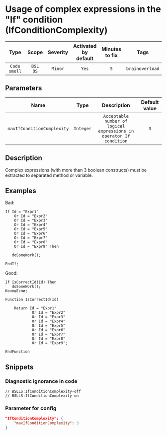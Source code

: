 # Usage of complex expressions in the "If" condition (IfConditionComplexity)

|     Type     |        Scope        | Severity | Activated<br>by default | Minutes<br>to fix |      Tags       |
|:------------:|:-------------------:|:--------:|:-----------------------------:|:-----------------------:|:---------------:|
| `Code smell` | `BSL`<br>`OS` | `Minor`  |             `Yes`             |           `5`           | `brainoverload` |

## Parameters


|            Name            |   Type    |                             Description                             | Default value |
|:--------------------------:|:---------:|:-------------------------------------------------------------------:|:-------------:|
| `maxIfConditionComplexity` | `Integer` | `Acceptable number of logical expressions in operator If condition` |      `3`      |
<!-- Блоки выше заполняются автоматически, не трогать -->
## Description

Complex expressions (with more than 3 boolean constructs) must be extracted to separated method or variable.

## Examples

Bad:

```bsl
If Id = "Expr1"
    Or Id = "Expr2"
    Or Id = "Expr3"
    Or Id = "Expr4"
    Or Id = "Expr5"
    Or Id = "Expr6"
    Or Id = "Expr7"
    Or Id = "Expr8"
    Or Id = "Expr9" Then

   doSomeWork();

EndIf; 
```

Good:

```bsl
If IsCorrectId(Id) Then
   doSomeWork();
КонецЕсли;

Function IsCorrectId(Id)

    Return Id = "Expr1"
            Or Id = "Expr2"
            Or Id = "Expr3"
            Or Id = "Expr4"
            Or Id = "Expr5"
            Or Id = "Expr6"
            Or Id = "Expr7"
            Or Id = "Expr8"
            Or Id = "Expr9";

EndFunction
```

## Snippets

<!-- Блоки ниже заполняются автоматически, не трогать -->
### Diagnostic ignorance in code

```bsl
// BSLLS:IfConditionComplexity-off
// BSLLS:IfConditionComplexity-on
```

### Parameter for config

```json
"IfConditionComplexity": {
    "maxIfConditionComplexity": 3
}
```
